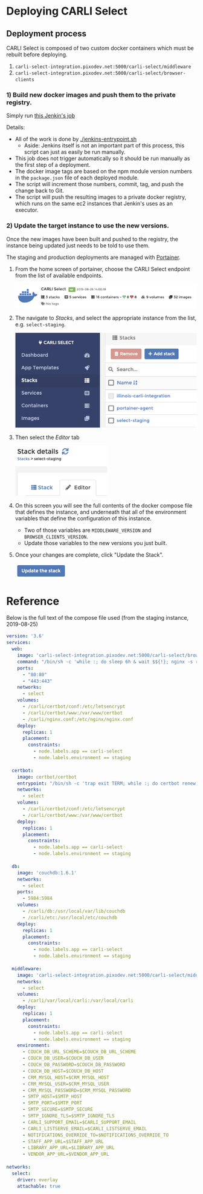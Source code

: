 # Deploying CARLI Select 

## Deployment process

CARLI Select is composed of two custom docker containers which must be rebuilt before deploying.
1) `carli-select-integration.pixodev.net:5000/carli-select/middleware`
2) `carli-select-integration.pixodev.net:5000/carli-select/browser-clients`

### 1) Build new docker images and push them to the private registry.

Simply run [this Jenkin's job](https://jenkins.pixotech.com/job/CARLI/job/carli-select/)

Details:
* All of the work is done by [./jenkins-entrypoint.sh](`../jenkins-entrypoint.sh`)
    * Aside: Jenkins itself is not an important part of this process, this script can just as easily be run manually.
* This job does not trigger automatically so it should be run manually as the first step of a deployment.
* The docker image tags are based on the npm module version numbers in the `package.json` file of each deployed module.
* The script will increment those numbers, commit, tag, and push the change back to Git.
* The script will push the resulting images to a private docker registry, which runs on the same ec2 instances
  that Jenkin's uses as an executor.


### 2) Update the target instance to use the new versions.

Once the new images have been built and pushed to the registry, the instance being updated just needs to be told
to use them.

The staging and production deployments are managed with [Portainer](https://portainer.pixo.codes).

1) From the home screen of portainer, choose the CARLI Select endpoint from the list of available endpoints.

    ![Choose the "CARLI Select" endpoint](./assets/portainer-carli-endpoint.png)

2) The navigate to *Stacks*, and select the appropriate instance from the list, e.g. `select-staging`.

    ![Navigate to the desired instance](./assets/portainer-stacks-navigation.png)

3) Then select the *Editor* tab

    ![Select the "Editor" tab](./assets/portainer-stack-details.png)
    
4) On this screen you will see the full contents of the docker compose file that defines the instance, and underneath
   that all of the environment variables that define the configuration of this instance.
   * Two of those variables are `MIDDLEWARE_VERSION` and `BROWSER_CLIENTS_VERSION`.
   * Update those variables to the new versions you just built.
     
5) Once your changes are complete, click "Update the Stack".

    ![Click "Update the Stack"](./assets/portainer-update-stack.png)
    
# Reference
    
Below is the full text of the compose file used (from the staging instance, 2019-08-25)

```yaml
version: '3.6'
services:
  web:
    image: 'carli-select-integration.pixodev.net:5000/carli-select/browser-clients:${BROWSER_CLIENTS_VERSION}'
    command: "/bin/sh -c 'while :; do sleep 6h & wait $${!}; nginx -s reload; done & nginx -g \"daemon off;\"'"
    ports:
      - "80:80"
      - "443:443"
    networks:
      - select
    volumes:
      - /carli/certbot/conf:/etc/letsencrypt
      - /carli/certbot/www:/var/www/certbot
      - /carli/nginx.conf:/etc/nginx/nginx.conf
    deploy:
      replicas: 1
      placement:
        constraints:
          - node.labels.app == carli-select
          - node.labels.environment == staging

  certbot:
    image: certbot/certbot
    entrypoint: "/bin/sh -c 'trap exit TERM; while :; do certbot renew; sleep 12h & wait $${!}; done;'"
    networks:
      - select
    volumes:
      - /carli/certbot/conf:/etc/letsencrypt
      - /carli/certbot/www:/var/www/certbot
    deploy:
      replicas: 1
      placement:
        constraints:
          - node.labels.app == carli-select
          - node.labels.environment == staging

  db:
    image: 'couchdb:1.6.1'
    networks:
      - select
    ports:
      - 5984:5984
    volumes:
      - /carli/db:/usr/local/var/lib/couchdb
      - /carli/etc:/usr/local/etc/couchdb
    deploy:
      replicas: 1
      placement:
        constraints:
          - node.labels.app == carli-select
          - node.labels.environment == staging

  middleware:
    image: 'carli-select-integration.pixodev.net:5000/carli-select/middleware:${MIDDLEWARE_VERSION}'
    networks:
      - select
    volumes:
      - /carli/var/local/carli:/var/local/carli
    deploy:
      replicas: 1
      placement:
        constraints:
          - node.labels.app == carli-select
          - node.labels.environment == staging
    environment:
      - COUCH_DB_URL_SCHEME=$COUCH_DB_URL_SCHEME
      - COUCH_DB_USER=$COUCH_DB_USER
      - COUCH_DB_PASSWORD=$COUCH_DB_PASSWORD
      - COUCH_DB_HOST=$COUCH_DB_HOST
      - CRM_MYSQL_HOST=$CRM_MYSQL_HOST
      - CRM_MYSQL_USER=$CRM_MYSQL_USER
      - CRM_MYSQL_PASSWORD=$CRM_MYSQL_PASSWORD
      - SMTP_HOST=$SMTP_HOST
      - SMTP_PORT=$SMTP_PORT
      - SMTP_SECURE=$SMTP_SECURE
      - SMTP_IGNORE_TLS=$SMTP_IGNORE_TLS
      - CARLI_SUPPORT_EMAIL=$CARLI_SUPPORT_EMAIL
      - CARLI_LISTSERVE_EMAIL=$CARLI_LISTSERVE_EMAIL
      - NOTIFICATIONS_OVERRIDE_TO=$NOTIFICATIONS_OVERRIDE_TO
      - STAFF_APP_URL=$STAFF_APP_URL
      - LIBRARY_APP_URL=$LIBRARY_APP_URL
      - VENDOR_APP_URL=$VENDOR_APP_URL

networks:
  select:
    driver: overlay
    attachable: true
```
